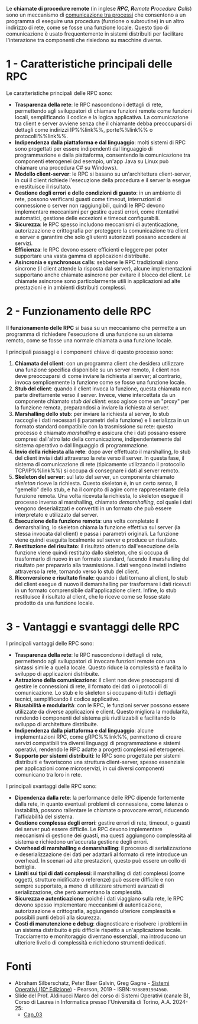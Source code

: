 Le **chiamate di procedure remote** (in inglese _**RPC**_, _**R**emote **P**rocedure **C**alls_) sono un meccanismo di [comunicazione tra processi](Processi.md#7%20-%20Comunicazione%20tra%20processi%20(IPC)) che consentono a un programma di eseguire una procedura (funzione o subroutine) in un altro indirizzo di rete, come se fosse una funzione locale. Questo tipo di comunicazione è usato frequentemente in sistemi distribuiti per facilitare l'interazione tra componenti che risiedono su macchine diverse.

# 1 - Caratteristiche principali delle RPC

Le caratteristiche principali delle RPC sono:
- **Trasparenza della rete**: le RPC nascondono i dettagli di rete, permettendo agli sviluppatori di chiamare funzioni remote come funzioni locali, semplificando il codice e la logica applicativa. La comunicazione tra client e server avviene senza che il chiamante debba preoccuparsi di dettagli come indirizzi IP%%link%%, porte%%link%% o protocolli%%link%%.
- **Indipendenza dalla piattaforma e dal linguaggio**: molti sistemi di RPC sono progettati per essere indipendenti dal linguaggio di programmazione e dalla piattaforma, consentendo la comunicazione tra componenti eterogenei (ad esempio, un'app Java su Linux può chiamare una procedura C# su Windows).
- **Modello client-server**: le RPC si basano su un'architettura client-server, in cui il client richiede l'esecuzione della procedura e il server la esegue e restituisce il risultato.
- **Gestione degli errori e delle condizioni di guasto**: in un ambiente di rete, possono verificarsi guasti come timeout, interruzioni di connessione o server non raggiungibili, quindi le RPC devono implementare meccanismi per gestire questi errori, come ritentativi automatici, gestione delle eccezioni e timeout configurabili.
- **Sicurezza**: le RPC spesso includono meccanismi di autenticazione, autorizzazione e crittografia per proteggere la comunicazione tra client e server e garantire che solo gli utenti autorizzati possano accedere ai servizi.
- **Efficienza**: le RPC devono essere efficienti e leggere per poter supportare una vasta gamma di applicazioni distribuite.
- **Asincronia e synchronous calls**: sebbene le RPC tradizionali siano sincrone (il client attende la risposta dal server), alcune implementazioni supportano anche chiamate asincrone per evitare il blocco del client. Le chiamate asincrone sono particolarmente utili in applicazioni ad alte prestazioni e in ambienti distribuiti complessi.

# 2 - Funzionamento delle RPC

Il **funzionamento delle RPC** si basa su un meccanismo che permette a un programma di richiedere l'esecuzione di una funzione su un sistema remoto, come se fosse una normale chiamata a una funzione locale.

I principali passaggi e i componenti chiave di questo processo sono:
1. **Chiamata del client**: con un programma client che desidera utilizzare una funzione specifica disponibile su un server remoto, il client non deve preoccuparsi di come inviare la richiesta al server; al contrario, invoca semplicemente la funzione come se fosse una funzione locale.
2. **Stub del client**: quando il client invoca la funzione, questa chiamata non parte direttamente verso il server. Invece, viene intercettata da un componente chiamato _stub del client_: esso agisce come un "proxy" per la funzione remota, preparandosi a inviare la richiesta al server.
3. **Marshalling dello stub**: per inviare la richiesta al server, lo stub raccoglie i dati necessari (i parametri della funzione) e li serializza in un formato standard compatibile con la trasmissione su rete: questo processo è chiamato _marshalling_ e assicura che i dati possano essere compresi dall'altro lato della comunicazione, indipendentemente dal sistema operativo o dal linguaggio di programmazione.
4. **Invio della richiesta alla rete**: dopo aver effettuato il marshalling, lo stub del client invia i dati attraverso la rete verso il server. In questa fase, il sistema di comunicazione di rete (tipicamente utilizzando il protocollo TCP/IP%%link%%) si occupa di consegnare i dati al server remoto.
5. **Skeleton del server**: sul lato del server, un componente chiamato _skeleton_ riceve la richiesta. Questo skeleton è, in un certo senso, il "gemello" dello stub, e ha il compito di agire come rappresentante della funzione remota. Una volta ricevuta la richiesta, lo skeleton esegue il processo inverso al marshalling, chiamato _demarshalling_, col quale i dati vengono deserializzati e convertiti in un formato che può essere interpretato e utilizzato dal server.
6. **Esecuzione della funzione remota**: una volta completato il demarshalling, lo skeleton chiama la funzione effettiva sul server (la stessa invocata dal client) e passa i parametri originali. La funzione viene quindi eseguita localmente sul server e produce un risultato.
7. **Restituzione del risultato**: il risultato ottenuto dall'esecuzione della funzione viene quindi restituito dallo skeleton, che si occupa di trasformarlo di nuovo in un formato standard, facendo il marshalling del risultato per prepararlo alla trasmissione. I dati vengono inviati indietro attraverso la rete, tornando verso lo stub del client.
8. **Riconversione e risultato finale**: quando i dati tornano al client, lo stub del client esegue di nuovo il demarshalling per trasformare i dati ricevuti in un formato comprensibile dall'applicazione client. Infine, lo stub restituisce il risultato al client, che lo riceve come se fosse stato prodotto da una funzione locale.

# 3 - Vantaggi e svantaggi delle RPC

I principali vantaggi delle RPC sono:
- **Trasparenza della rete**: le RPC nascondono i dettagli di rete, permettendo agli sviluppatori di invocare funzioni remote con una sintassi simile a quella locale. Questo riduce la complessità e facilita lo sviluppo di applicazioni distribuite.
- **Astrazione della comunicazione**: il client non deve preoccuparsi di gestire le connessioni di rete, il formato dei dati o i protocolli di comunicazione. Lo stub e lo skeleton si occupano di tutti i dettagli tecnici, semplificando il codice applicativo.
- **Riusabilità e modularità**: con le RPC, le funzioni server possono essere utilizzate da diverse applicazioni e client. Questo migliora la modularità, rendendo i componenti del sistema più riutilizzabili e facilitando lo sviluppo di architetture distribuite.
- **Indipendenza dalla piattaforma e dal linguaggio**: alcune implementazioni RPC, come gRPC%%link%%, permettono di creare servizi compatibili tra diversi linguaggi di programmazione e sistemi operativi, rendendo le RPC adatte a progetti complessi ed eterogenei.
- **Supporto per sistemi distribuiti**: le RPC sono progettate per sistemi distribuiti e favoriscono una struttura client-server, spesso essenziale per applicazioni come microservizi, in cui diversi componenti comunicano tra loro in rete.

I principali svantaggi delle RPC sono:
- **Dipendenza dalla rete**: la performance delle RPC dipende fortemente dalla rete, in quanto eventuali problemi di connessione, come latenza o instabilità, possono rallentare le chiamate o provocare errori, riducendo l'affidabilità del sistema.
- **Gestione complessa degli errori**: gestire errori di rete, timeout, o guasti dei server può essere difficile. Le RPC devono implementare meccanismi di gestione dei guasti, ma questi aggiungono complessità al sistema e richiedono un'accurata gestione degli errori.
- **Overhead di marshalling e demarshalling**: il processo di serializzazione e deserializzazione dei dati per adattarli al formato di rete introduce un overhead. In scenari ad alte prestazioni, questo può essere un collo di bottiglia.
- **Limiti sui tipi di dati complessi**: il marshalling di dati complessi (come oggetti, strutture nidificate o referenze) può essere difficile e non sempre supportato, a meno di utilizzare strumenti avanzati di serializzazione, che però aumentano la complessità.
- **Sicurezza e autenticazione**: poiché i dati viaggiano sulla rete, le RPC devono spesso implementare meccanismi di autenticazione, autorizzazione e crittografia, aggiungendo ulteriore complessità e possibili punti deboli alla sicurezza.
- **Costi di manutenzione e debug**: diagnosticare e risolvere i problemi in un sistema distribuito è più difficile rispetto a un'applicazione locale. Tracciamento e monitoraggio diventano essenziali, ma introducono un ulteriore livello di complessità e richiedono strumenti dedicati.

# Fonti

- Abraham Silberschatz, Peter Baer Galvin, Greg Gagne - [Sistemi Operativi (10ᵃ Edizione)](https://he.pearson.it/catalogo/1099) - Pearson, 2019 - ISBN: `9788891904560`.
- Slide del Prof. Aldinucci Marco del corso di Sistemi Operativi (canale B), Corso di Laurea in Informatica presso l'Università di Torino, A.A. 2024-25:
	- [Cap_03](https://informatica.i-learn.unito.it/mod/resource/view.php?id=253884)
